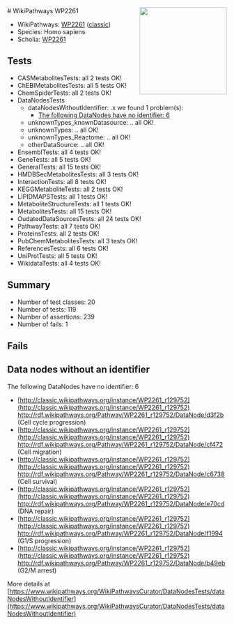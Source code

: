 <img style="float: right; width: 200px" src="https://upload.wikimedia.org/wikipedia/commons/thumb/8/83/Wplogo_with_text_500.png/640px-Wplogo_with_text_500.png" />
# WikiPathways WP2261

* WikiPathways: [WP2261](https://wikipathways.org/pathways/WP2261) ([classic](https://classic.wikipathways.org/instance/WP2261))
* Species: Homo sapiens
* Scholia: [WP2261](https://scholia.toolforge.org/wikipathways/WP2261)
## Tests
* CASMetabolitesTests: all 2 tests OK!
* ChEBIMetabolitesTests: all 5 tests OK!
* ChemSpiderTests: all 2 tests OK!
* DataNodesTests
    * dataNodesWithoutIdentifier: .x we found 1 problem(s):
        * [The following DataNodes have no identifier: 6](#d2d32fa5)
    * unknownTypes_knownDatasource: .. all OK!
    * unknownTypes: .. all OK!
    * unknownTypes_Reactome: .. all OK!
    * otherDataSource: .. all OK!
* EnsemblTests: all 4 tests OK!
* GeneTests: all 5 tests OK!
* GeneralTests: all 15 tests OK!
* HMDBSecMetabolitesTests: all 3 tests OK!
* InteractionTests: all 8 tests OK!
* KEGGMetaboliteTests: all 2 tests OK!
* LIPIDMAPSTests: all 1 tests OK!
* MetaboliteStructureTests: all 1 tests OK!
* MetabolitesTests: all 15 tests OK!
* OudatedDataSourcesTests: all 24 tests OK!
* PathwayTests: all 7 tests OK!
* ProteinsTests: all 2 tests OK!
* PubChemMetabolitesTests: all 3 tests OK!
* ReferencesTests: all 6 tests OK!
* UniProtTests: all 5 tests OK!
* WikidataTests: all 4 tests OK!


## Summary

* Number of test classes: 20
* Number of tests: 119
* Number of assertions: 239
* Number of fails: 1

## Fails

<a name="d2d32fa5" />

## Data nodes without an identifier

The following DataNodes have no identifier: 6

* [http://classic.wikipathways.org/instance/WP2261_r129752](http://classic.wikipathways.org/instance/WP2261_r129752) http://rdf.wikipathways.org/Pathway/WP2261_r129752/DataNode/d3f2b (Cell cycle progression)
* [http://classic.wikipathways.org/instance/WP2261_r129752](http://classic.wikipathways.org/instance/WP2261_r129752) http://rdf.wikipathways.org/Pathway/WP2261_r129752/DataNode/cf472 (Cell migration)
* [http://classic.wikipathways.org/instance/WP2261_r129752](http://classic.wikipathways.org/instance/WP2261_r129752) http://rdf.wikipathways.org/Pathway/WP2261_r129752/DataNode/c6738 (Cell survival)
* [http://classic.wikipathways.org/instance/WP2261_r129752](http://classic.wikipathways.org/instance/WP2261_r129752) http://rdf.wikipathways.org/Pathway/WP2261_r129752/DataNode/e70cd (DNA repair)
* [http://classic.wikipathways.org/instance/WP2261_r129752](http://classic.wikipathways.org/instance/WP2261_r129752) http://rdf.wikipathways.org/Pathway/WP2261_r129752/DataNode/f1994 (G1/S progression)
* [http://classic.wikipathways.org/instance/WP2261_r129752](http://classic.wikipathways.org/instance/WP2261_r129752) http://rdf.wikipathways.org/Pathway/WP2261_r129752/DataNode/b49eb (G2/M arrest)


More details at [https://www.wikipathways.org/WikiPathwaysCurator/DataNodesTests/dataNodesWithoutIdentifier](https://www.wikipathways.org/WikiPathwaysCurator/DataNodesTests/dataNodesWithoutIdentifier)

